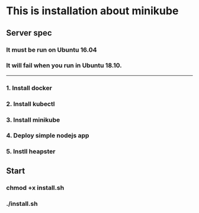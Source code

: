 This is installation about minikube
=====================================

## Server spec
### It must be run on Ubuntu 16.04
### It will fail when you run in Ubuntu 18.10.

-------------------------

### 1. Install docker
### 2. Install kubectl
### 3. Install minikube
### 4. Deploy simple nodejs app
### 5. Instll heapster
###


## Start
### chmod +x install.sh
### ./install.sh
